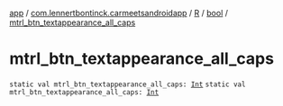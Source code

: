 [app](../../../index.md) / [com.lennertbontinck.carmeetsandroidapp](../../index.md) / [R](../index.md) / [bool](index.md) / [mtrl_btn_textappearance_all_caps](./mtrl_btn_textappearance_all_caps.md)

# mtrl_btn_textappearance_all_caps

`static val mtrl_btn_textappearance_all_caps: `[`Int`](https://kotlinlang.org/api/latest/jvm/stdlib/kotlin/-int/index.html)
`static val mtrl_btn_textappearance_all_caps: `[`Int`](https://kotlinlang.org/api/latest/jvm/stdlib/kotlin/-int/index.html)